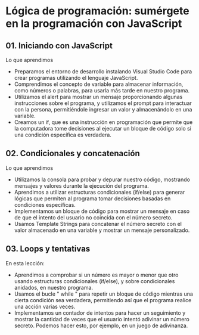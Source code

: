 # Lógica de programación: sumérgete en la programación con JavaScript

## 01. Iniciando con JavaScript

Lo que aprendimos

- Preparamos el entorno de desarrollo instalando Visual Studio Code para crear programas utilizando el lenguaje JavaScript.
- Comprendimos el concepto de variable para almacenar información, como números o palabras, para usarla más tarde en nuestro programa.
- Utilizamos el alert para mostrar un mensaje proporcionando algunas instrucciones sobre el programa, y utilizamos el prompt para interactuar con la persona, permitiéndole ingresar un valor y almacenándolo en una variable.
- Creamos un if, que es una instrucción en programación que permite que la computadora tome decisiones al ejecutar un bloque de código solo si una condición específica es verdadera.
  
## 02. Condicionales y concatenación

Lo que aprendimos

- Utilizamos la consola para probar y depurar nuestro código, mostrando mensajes y valores durante la ejecución del programa.
- Aprendimos a utilizar estructuras condicionales (if/else) para generar lógicas que permiten al programa tomar decisiones basadas en condiciones específicas.
- Implementamos un bloque de código para mostrar un mensaje en caso de que el intento del usuario no coincida con el número secreto.
- Usamos Template Strings para concatenar el número secreto con el valor almacenado en una variable y mostrar un mensaje personalizado.

## 03. Loops y tentativas

En esta lección:

- Aprendimos a comprobar si un número es mayor o menor que otro usando estructuras condicionales (if/else), y sobre condicionales anidados, en nuestro programa.
- Usamos el bucle " while " para repetir un bloque de código mientras una cierta condición sea verdadera, permitiendo así que el programa realice una acción varias veces.
- Implementamos un contador de intentos para hacer un seguimiento y mostrar la cantidad de veces que el usuario intentó adivinar un número secreto. Podemos hacer esto, por ejemplo, en un juego de adivinanza.
